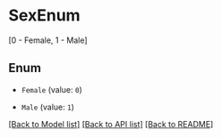 # SexEnum

[0 - Female, 1 - Male]

## Enum

* `Female` (value: `0`)

* `Male` (value: `1`)

[[Back to Model list]](../README.md#documentation-for-models) [[Back to API list]](../README.md#documentation-for-api-endpoints) [[Back to README]](../README.md)


